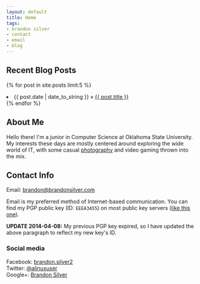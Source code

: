 ```yaml
---
layout: default
title: Home
tags:
- brandon silver
- contact
- email
- blog
---
```


## Recent Blog Posts ##
<p>
  {% for post in site.posts limit:5 %}
    <li>{{ post.date | date_to_string }} &raquo; <a href="{{ post.url }}">{{ post.title }}</a></li>
  {% endfor %}
</p>

## About Me ##
Hello there! I'm a junior in Computer Science at Oklahoma State University. My interests these
days are mostly centered around exploring the wide world of IT, with some casual
[photography](http://www.flickr.com/photos/silverimaging/) and video gaming thrown into the mix.


## Contact Info ##

Email: <brandon@brandonsilver.com>

Email is my preferred method of Internet-based communication. You can find my PGP public key
(ID: <code>EEEA3A55</code>) on most public key servers ([like this one](http://pgp.mit.edu/)).

**UPDATE 2014-04-08:** My previous PGP key expired, so I have updated the above paragraph to
reflect my new key's ID.

### Social media ###
Facebook: [brandon.silver2](https://www.facebook.com/brandon.silver2)  
Twitter: [@alinuxuser](https://twitter.com/alinuxuser)  
Google+: [Brandon Silver](https://plus.google.com/117497136737421548137/posts)
